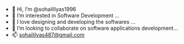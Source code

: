 - 👋 Hi, I’m @sohailIlyas1996
- 👀 I’m interested in Software  Development ...
- 🌱 I love designing and developing the softwares ...
- 💞️ I’m looking to collaborate on software applications development...
- 📫 sohaililyas487@gmail.com

<!---
sohailIlyas1996/sohailIlyas1996 is a ✨ special ✨ repository because its `README.md` (this file) appears on your GitHub profile.
You can click the Preview link to take a look at your changes.
--->
